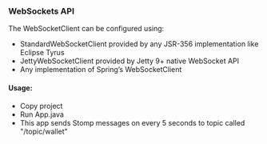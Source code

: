 ### WebSockets API

The WebSocketClient can be configured using:
- StandardWebSocketClient provided by any JSR-356 implementation like Eclipse Tyrus
- JettyWebSocketClient provided by Jetty 9+ native WebSocket API
- Any implementation of Spring’s WebSocketClient


#### Usage:
- Copy project
- Run App.java
- This app sends Stomp messages on every 5 seconds to topic called "/topic/wallet"